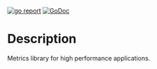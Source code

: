 [![go report](https://goreportcard.com/badge/github.com/hasansino/metrics)](https://goreportcard.com/report/github.com/hasansino/metrics)
[![GoDoc](https://godoc.org/github.com/hasansino/metrics?status.svg)](https://godoc.org/github.com/hasansino/metrics)

Description
===========

Metrics library for high performance applications.
